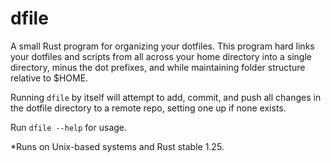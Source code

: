 # dfile
A small Rust program for organizing your dotfiles. This program hard links your dotfiles and scripts from all across your home directory into a single directory, minus the dot prefixes, and while maintaining folder structure relative to $HOME.

Running ```dfile``` by itself will attempt to add, commit, and push all changes in the dotfile directory to a remote repo, setting one up if none exists.

Run ```dfile --help``` for usage.

*Runs on Unix-based systems and Rust stable 1.25.
